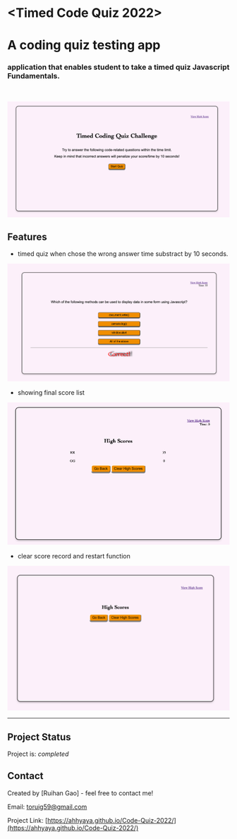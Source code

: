 # <Timed Code Quiz 2022>

# A coding quiz testing app


### application that enables student to take a timed quiz Javascript Fundamentals.

<br>

![webpage](./assets/1.png)


## Features

- timed quiz when chose the wrong answer time substract by 10 seconds.

![feature1](./assets/2.png)

- showing final score list

![feature1](./assets/3.png)

- clear score record and restart function

![feature1](./assets/4.png)

---
## Project Status
Project is: _completed_ 

## Contact
Created by [Ruihan Gao] - feel free to contact me!

Email: toruig59@gmail.com

Project Link: [https://ahhyaya.github.io/Code-Quiz-2022/](https://ahhyaya.github.io/Code-Quiz-2022/)

